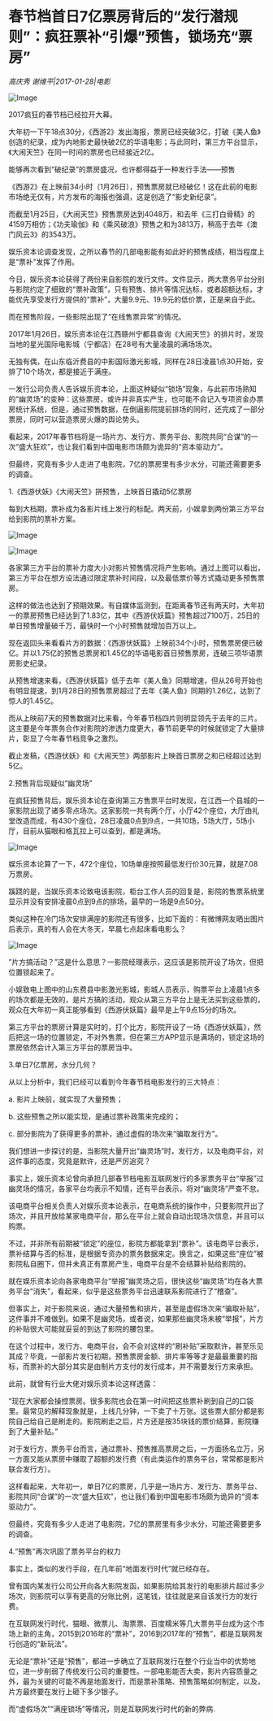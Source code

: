 # 春节档首日7亿票房背后的“发行潜规则”：疯狂票补“引爆”预售，锁场充“票房”

*高庆秀 谢维平|2017-01-28|电影*

![Image](http://p1.pstatp.com/large/2ed20002503c39128ca9)

2017疯狂的春节档已经拉开大幕。

大年初一下午18点30分，《西游2》发出海报，票房已经突破3亿，打破《美人鱼》创造的纪录，成为内地影史最快破2亿的华语电影；与此同时，第三方平台显示，《大闹天竺》在同一时间的票房也已经接近2亿。

能够再次看到“破纪录”的票房盛况，也许都得益于一种发行手法——预售

《西游2》在上映前34小时（1月26日），预售票房就已经破亿！这在此前的电影市场绝无仅有，片方发布的海报也强调，这是创造了“影史新纪录”。

而截至1月25日，《大闹天竺》预售票房达到4048万，和去年《三打白骨精》的4159万相仿；《功夫瑜伽》和《乘风破浪》预售之和为3813万，稍高于去年《澳门风云3》的3543万。

娱乐资本论调查发现，之所以春节的几部电影能有如此好的预售成绩，相当程度上是“票补”发挥了作用。

今日，娱乐资本论获得了两份来自影院的发行文件。文件显示，两大票务平台分别与影院约定了细致的“票补政策”，只有预售、排片等情况达标，或者超额达标，才能优先享受发行方提供的“票补”，大量9.9元、19.9元的低价票，正是来自于此。

而在预售阶段，一些影院出现了“在线售票异常”的情况。

2017年1月26日，娱乐资本论在江西赣州宁都县查询《大闹天竺》的排片时，发现当地的星光国际电影城（宁都店）在28号有大量凌晨的满场场次。

无独有偶，在山东临沂费县的中影国际激光影城，同样在28日凌晨1点30开始，安排了10个场次，都是接近于满座。

一发行公司负责人告诉娱乐资本论，上面这种疑似“锁场”现象，与此前市场熟知的“幽灵场”的变种：这些票房，或许并非真实产生，也可能不会记入专项资金办票房统计系统，但是，通过预售数据，在倒逼影院提前排场的同时，还完成了一部分票房，同时可以营造票房火爆的舆论势头。

看起来，2017年春节档将是一场片方、发行方、票务平台、影院共同“合谋”的一次“盛大狂欢”，也让我们看到中国电影市场颇为诡异的“资本驱动力”。

但最终，究竟有多少人走进了电影院，7亿的票房里有多少水分，可能还需要更多的调查。

1.《西游伏妖》《大闹天竺》拼预售，上映首日撬动5亿票房

每到大档期，票补成为各影片线上发行的标配。两天前，小娱拿到两份第三方平台给到影院的票补方案。

![Image](http://p3.pstatp.com/large/2edc000501663fadf3e8)

![Image](http://p1.pstatp.com/large/2ed60000199bcd3ef423)

各家第三方平台的票补力度大小对影片预售情况将产生影响。通过上图可以看出，第三方平台在想方设法通过限定票补时间段，以及最低票价等方式撬动更多预售票房。

这样的做法也达到了预期效果。有自媒体监测到，在距离春节还有两天时，大年初一的票房预售已经达到了1.83亿，其中《西游伏妖篇》预售超过7100万，25日的单日预售增量破千万，最快时一个小时预售就增加百万以上。

现在返回头来看看片方的数据：《西游伏妖篇》上映前34个小时，预售票房便已破亿。并以1.75亿的预售总票房和1.45亿的华语电影首日预售票房，连破三项华语票房影史纪录。

从预售增速来看，《西游伏妖篇》低于去年《美人鱼》同期增速，但从26号开始也有明显提速，到1月28日的预售票房超过了去年《美人鱼》同期的1.26亿，达到了惊人的1.45亿。

而从上映前7天的预售数据对比来看，今年春节档四片则明显领先于去年的三片。这主要是今年票务合作对影院的渗透力度更大，春节前更早的时候就锁定了大量排片，彰显了今年春节档竞争之激烈。

截止发稿，《西游伏妖》和《大闹天竺》两部影片上映首日票房之和已经超过达到5亿。

2.预售背后现疑似“幽灵场”

在疯狂预售背后，娱乐资本论在查询第三方售票平台时发现，在江西一个县城的一家影院出现了诸多零点场次。这家影院一共有两个厅，小厅42个座位，大厅由礼堂改造而成，有430个座位，28日凌晨0点到9点，一共10场，5场大厅，5场小厅，目前从猫眼和格瓦拉上可以查到，都是满场。

![Image](http://p3.pstatp.com/large/2ecd000245c3c2823cc2)

娱乐资本论算了一下，472个座位，10场单座按照最低发行价30元算，就是7.08万票房。

蹊跷的是，当娱乐资本论致电该影院，柜台工作人员的回复是，影院的售票系统里显示并没有安排凌晨0点到9点的排场，最早的一场是9点50分。

类似这种在冷门场次安排满座的影院还有很多，比如下面的：有微博网友晒出图片后表示，真的有人会在大冬天，早晨七点起床看电影么？

![Image](http://p1.pstatp.com/large/2ed60000199db69779cf)

”片方搞活动？”这是什么意思？一影院经理表示，这应该是影院开设了场次，但把位置锁起来了。

小娱致电上图中的山东费县中影激光影城，影城人员表示，购票平台上凌晨1点多的场次都是无效的，是片方搞的活动，观众从第三方平台上是无法买到这些票的，观众在大年初一真正能够看到《西游伏妖篇》最早是上午9点15分的场次。

第三方平台的票房计算是实时的，打个比方，影院开设了一场《西游伏妖篇》，然后把这一场的位置锁定，不对外售票，但在第三方APP显示是满场的，锁定这场的票房依然会计入第三方平台的票房当中。

3.单日7亿票房，水分几何？

从以上分析中，我们已经可以看到今年春节档电影发行的三大特点：

a. 影片上映前，就实现了大量预售；

b. 这些预售之所以能实现，是通过票补政策来完成的；

c. 部分影院为了获得更多的票补，通过虚假的场次来“骗取发行方”。

我们想进一步探讨的是，当影院大量开出“幽灵场”时，发行方，以及电商平台，对这件事的态度，究竟是默许，还是严厉追究？

事实上，娱乐资本论曾向承担几部春节档电影互联网发行的多家票务平台“举报”过幽灵场的情况，各家平台均表示不知情，还有平台表示，将对“幽灵场”严查不怠。

该电商平台相关负责人对娱乐资本论表示，在电商系统的操作中，只要影院开出了场次，并且开放给某家电商平台，那么在平台上就会自动出现场次信息，并且可以购票。

不过，并非所有前期被“锁定”的座位，影院方都能拿到“票补”。该电商平台表示，票补结算与否的标准，是根据专资办的票务数据来定。换言之，如果这些“座位”被影院私自圈下，但并未真正有票房产生，电商平台是不会结算补贴给影院的。

就在娱乐资本论向各家电商平台“举报”幽灵场之后，很快这些“幽灵场”均在各大票务平台“消失”，看起来，似乎是这些票务平台迅速联系影院进行了“稽查”。

但事实上，对于影院来说，通过大量预售和排片，甚至是虚假场次来“骗取补贴”，这件事并不难做到。如果不是幽灵场，或者说，如果那些幽灵场未被“举报”，片方的补贴很大可能就妥妥的到达了影院的腰包里。

在这个过程中，发行方、电商平台，会不会对这样的“刷补贴”采取默许，甚至乐见其成？毕竟，一部影片发行初期，预售票房金额、排片率等等才是最最重要的指标，而票补的大部分其实是由制片方支付的发行成本，并不需要发行方来承担。

此前，就曾有行业大佬对娱乐资本论这样透露：

“现在大家都会操控票房。很多影院也会在第一时间把这些票补刷到自己的口袋里。最常见的解释现象就是，上线几分钟，一下卖了十万张。这些票大部分都是影院自己给自己是刷走的。影院刷走之后，片方还是按35块钱的票价结算，影院赚到了大量补贴。”

对于发行方，票务平台而言，通过票补、预售推高票房之后，一方面扬名立万，另一方面又能从票房中赚取了超额的发行费（有此类运作的票务平台，常常都是影片联合发行方）。

这样看起来，大年初一，单日7亿的票房，几乎是一场片方、发行方、票务平台、影院共同“合谋”的一次“盛大狂欢”，也让我们看到中国电影市场颇为诡异的“资本驱动力”。

但最终，究竟有多少人走进了电影院，7亿的票房里有多少水分，可能还需要更多的调查。

4.“预售”再次巩固了票务平台的权力

事实上，类似的发行手段，在几年前“地面发行时代”就已经存在。

曾有国内某发行公司公开向各大影院发函，如果影院给其发行的电影排片超过多少场次，则影院可以享有更高的分账比例，这笔钱，往往就是来自该发行方的发行费。

在互联网发行时代，猫眼、微票儿、淘票票、百度糯米等几大票务平台成为这个市场上新的主角，2015到2016年的“票补”，2016到2017年的“预售”，都是互联网发行创造的“新玩法”。

无论是“票补”还是“预售”，都进一步确立了互联网发行在整个行业当中的优势地位，进一步削弱了传统发行公司的重要性。一部电影能否大卖，影片内容质量之外，最为关键的可能不再是地面发行，而是票补策略、预售策略如何制定，以及，片方最终要在发行上砸下多少银子。

而“虚假场次”“满座锁场”等情况，则是互联网发行时代的新的弊病.

